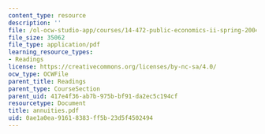 ```yaml
---
content_type: resource
description: ''
file: /ol-ocw-studio-app/courses/14-472-public-economics-ii-spring-2004/0ae1a0ea91618383ff5b23d5f4502494_annuities.pdf
file_size: 35062
file_type: application/pdf
learning_resource_types:
- Readings
license: https://creativecommons.org/licenses/by-nc-sa/4.0/
ocw_type: OCWFile
parent_title: Readings
parent_type: CourseSection
parent_uid: 417e4f36-ab7b-975b-bf91-da2ec5c194cf
resourcetype: Document
title: annuities.pdf
uid: 0ae1a0ea-9161-8383-ff5b-23d5f4502494
---
```

